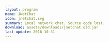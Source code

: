 ```yaml
---
layout: program
name: JNetChat
icon: jnetchat.svg
summary: Local network chat. Source code lost.
download: assets/downloads/jnetchat.old.jar
last-update: 2016-10-31
---
```

